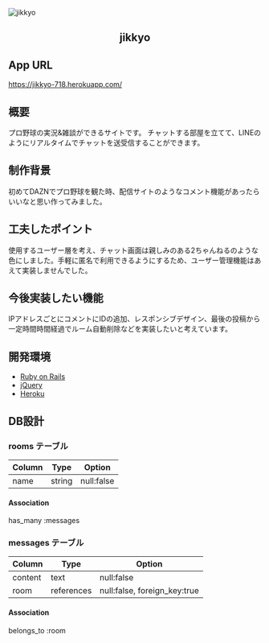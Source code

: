 ![jikkyo](https://user-images.githubusercontent.com/68902680/94092839-ba08c180-fe56-11ea-841b-70ab3694be47.gif)

<h2 align="center">jikkyo</h2>

## App URL
https://jikkyo-718.herokuapp.com/

## 概要
プロ野球の実況&雑談ができるサイトです。
チャットする部屋を立てて、LINEのようにリアルタイムでチャットを送受信することができます。

## 制作背景
初めてDAZNでプロ野球を観た時、配信サイトのようなコメント機能があったらいいなと思い作ってみました。

## 工夫したポイント
使用するユーザー層を考え、チャット画面は親しみのある2ちゃんねるのような色にしました。手軽に匿名で利用できるようにするため、ユーザー管理機能はあえて実装しませんでした。

## 今後実装したい機能
IPアドレスごとにコメントにIDの追加、レスポンシブデザイン、最後の投稿から一定時間時間経過でルーム自動削除などを実装したいと考えています。

## 開発環境
- <a href="https://rubyonrails.org/" target="_blank">Ruby on Rails</a>
- <a href="https://jquery.com/">jQuery</a>
- <a href="https://jp.heroku.com/">Heroku</a>

## DB設計

### rooms テーブル

| Column | Type | Option |
| - | - | - |
| name | string | null:false |

#### Association

has_many :messages

### messages テーブル

| Column | Type | Option |
| - | - | - |
| content | text | null:false |
| room | references | null:false, foreign_key:true |

#### Association

belongs_to :room
